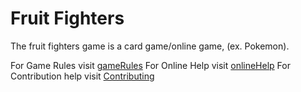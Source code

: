 # Fruit Fighters

The fruit fighters game is a card game/online game, (ex. Pokemon).

For Game Rules visit [gameRules](/gameRules.md)
For Online Help visit [onlineHelp](/onlineHelp.md)
For Contribution help visit [Contributing](/contributing.md)
